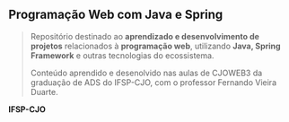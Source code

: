 ## Programação Web com Java e Spring

> Repositório destinado ao **aprendizado e desenvolvimento de projetos** relacionados à **programação web**, utilizando **Java, Spring Framework** e outras tecnologias do ecossistema.
>
> Conteúdo aprendido e desenolvido nas aulas de CJOWEB3 da graduação de ADS do IFSP-CJO, com o professor Fernando Vieira Duarte.
>
**IFSP-CJO**
  
